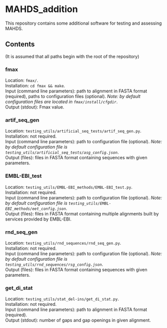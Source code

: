 # MAHDS_addition
This repository contains some additional software for testing and assessing MAHDS.

## Contents
(It is assumed that all paths begin with the root of the repository)

### fmax
Location: `fmax/`.  
Installation: `cd fmax && make`.  
Input (command line parameters): path to alignment in FASTA format (required), paths to configuration files (optional). *Note: by default configuration files are located in `fmax/install/cfgdir`*.  
Output (stdout): Fmax value.  

### artif_seq_gen
Location: `testing_utils/artificial_seq_tests/artif_seq_gen.py`.  
Installation: not required.  
Input (command line parameters): path to configuration file (optional). *Note: by default configuration file is `testing_utils/artificial_seq_tests/asg_config.json`*.  
Output (files): files in FASTA format containing sequences with given parameters.  

### EMBL-EBI_test
Location: `testing_utils/EMBL-EBI_methods/EMBL-EBI_test.py`.  
Installation: not required.  
Input (command line parameters): path to configuration file (optional). *Note: by default configuration file is `testing_utils/EMBL-EBI_methods/eet_config.json`*.  
Output (files): files in FASTA format containing multiple alignments built by services provided by EMBL-EBI.  

### rnd_seq_gen
Location: `testing_utils/rnd_sequences/rnd_seq_gen.py`.  
Installation: not required.  
Input (command line parameters): path to configuration file (optional). *Note: by default configuration file is `testing_utils/rnd_sequences/rsg_config.json`*.  
Output (files): files in FASTA format containing sequences with given parameters.  

### get_di_stat
Location: `testing_utils/stat_del-ins/get_di_stat.py`.  
Installation: not required.  
Input (command line parameters): path to alignment in FASTA format (required).  
Output (stdout): number of gaps and gap openings in given alignment.  
